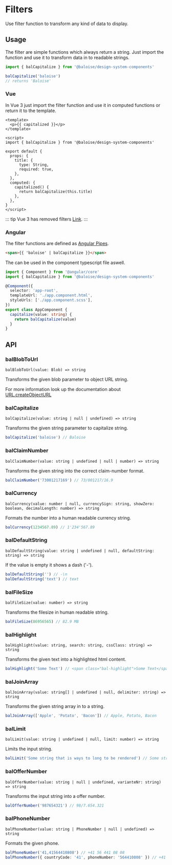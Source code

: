 # Filters

Use filter function to transform any kind of data to display.

## Usage

The filter are simple functions which always return a string. Just import the function and use it to transform data in to readable strings.

```typescript
import { balCapitalize } from '@baloise/design-system-components'

balCapitalize('baloise')
// returns 'Baloise'
```

### Vue

In Vue 3 just import the filter function and use it in computed functions or return it to the template.

```vue
<template>
  <p>{{ capitalized }}</p>
</template>

<script>
import { balCapitalize } from '@baloise/design-system-components'

export default {
  props: {
    title: {
      type: String,
      required: true,
    },
  },
  computed: {
    capitalized() {
      return balCapitalize(this.title)
    },
  },
}
</script>
```

::: tip
Vue 3 has removed filters [Link](https://v3.vuejs.org/guide/migration/filters.html).
:::

### Angular

The filter functions are defined as [Angular Pipes](https://angular.io/guide/pipes).

```html
<span>{{ 'baloise' | balCapitalize }}</span>
```

The can be used in the component typescript file aswell.

```typescript
import { Component } from '@angular/core'
import { balCapitalize } from '@baloise/design-system-components'

@Component({
  selector: 'app-root',
  templateUrl: './app.component.html',
  styleUrls: ['./app.component.scss'],
})
export class AppComponent {
  capitalize(value: string) {
    return balCapitalize(value)
  }
}
```

<!-- generated content -->

## API

### balBlobToUrl

`balBlobToUrl(value: Blob) => string`

Transforms the given blob parameter to object URL string.

For more information look up the documentation about [URL.createObjectURL](https://developer.mozilla.org/en-US/docs/Web/API/URL/createObjectURL)

### balCapitalize

`balCapitalize(value: string | null | undefined) => string`

Transforms the given string parameter to capitalize string.

```typescript
balCapitalize('baloise') // Baloise
```

### balClaimNumber

`balClaimNumber(value: string | undefined | null | number) => string`

Transforms the given string into the correct claim-number format.

```typescript
balClaimNumber('73001217169') // 73/001217/16.9
```

### balCurrency

`balCurrency(value: number | null, currencySign: string, showZero: boolean, decimalLength: number) => string`

Formats the number into a human readable currency string.

```typescript
balCurrency(1234567.89) // 1'234'567.89
```

### balDefaultString

`balDefaultString(value: string | undefined | null, defaultString: string) => string`

If the value is empty it shows a dash ('-').

```typescript
balDefaultString('') // -\n
balDefaultString('text') // text
```

### balFileSize

`balFileSize(value: number) => string`

Transforms the filesize in human readable string.

```typescript
balFileSize(86956565) // 82.9 MB
```

### balHighlight

`balHighlight(value: string, search: string, cssClass: string) => string`

Transforms the given text into a highlighted html content.

```typescript
balHighlight('Some Text') // <span class="bal-highlight">Some Text</span>
```

### balJoinArray

`balJoinArray(value: string[] | undefined | null, delimiter: string) => string`

Transforms the given string array in to a string.

```typescript
balJoinArray(['Apple', 'Potato', 'Bacon']) // Apple, Potato, Bacon
```

### balLimit

`balLimit(value: string | undefined | null, limit: number) => string`

Limits the input string.

```typescript
balLimit('Some string that is ways to long to be rendered') // Some string that is ...
```

### balOfferNumber

`balOfferNumber(value: string | null | undefined, varianteNr: string) => string`

Transforms the input string into a offer number.

```typescript
balOfferNumber('987654321') // 98/7.654.321
```

### balPhoneNumber

`balPhoneNumber(value: string | PhoneNumber | null | undefined) => string`

Formats the given phone.

```typescript
balPhoneNumber('41,41564410808') // +41 56 441 08 08
balPhoneNumber({ countryCode: '41', phoneNumber: '564410808' }) // +41 56 441 08 08
```
